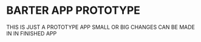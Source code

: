 # BARTER APP PROTOTYPE
THIS IS JUST A PROTOTYPE APP SMALL OR BIG 
CHANGES CAN BE MADE IN IN FINISHED APP

